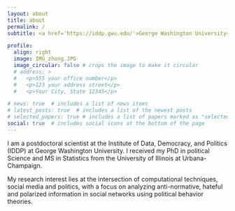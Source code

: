 ```yaml
---
layout: about
title: about
permalink: /
subtitle: <a href='https://iddp.gwu.edu/'>George Washington University</a>. Address. Contacts. Moto. Etc.

profile:
  align: right
  image: IMG_zhong.JPG
  image_circular: false # crops the image to make it circular
  # address: >
  #   <p>555 your office number</p>
  #   <p>123 your address street</p>
  #   <p>Your City, State 12345</p>

# news: true  # includes a list of news items
# latest_posts: true  # includes a list of the newest posts
# selected_papers: true # includes a list of papers marked as "selected={true}"
social: true  # includes social icons at the bottom of the page
---
```


<!-- Write your biography here. Tell the world about yourself. Link to your favorite [subreddit](http://reddit.com). You can put a picture in, too. The code is already in, just name your picture `prof_pic.jpg` and put it in the `img/` folder.

Put your address / P.O. box / other info right below your picture. You can also disable any of these elements by editing `profile` property of the YAML header of your `_pages/about.md`. Edit `_bibliography/papers.bib` and Jekyll will render your [publications page](/al-folio/publications/) automatically.

Link to your social media connections, too. This theme is set up to use [Font Awesome icons](http://fortawesome.github.io/Font-Awesome/) and [Academicons](https://jpswalsh.github.io/academicons/), like the ones below. Add your Facebook, Twitter, LinkedIn, Google Scholar, or just disable all of them. -->

I am a postdoctoral scientist at the Institute of Data, Democracy, and Politics (IDDP) at George Washington University. I received my PhD in political Science and MS in Statistics from the University of Illinois at Urbana-Champaign.

My research interest lies at the intersection of computational techniques, social media and politics, with a focus on analyzing anti-normative, hateful and polarized information in social networks using political behavior theories. 